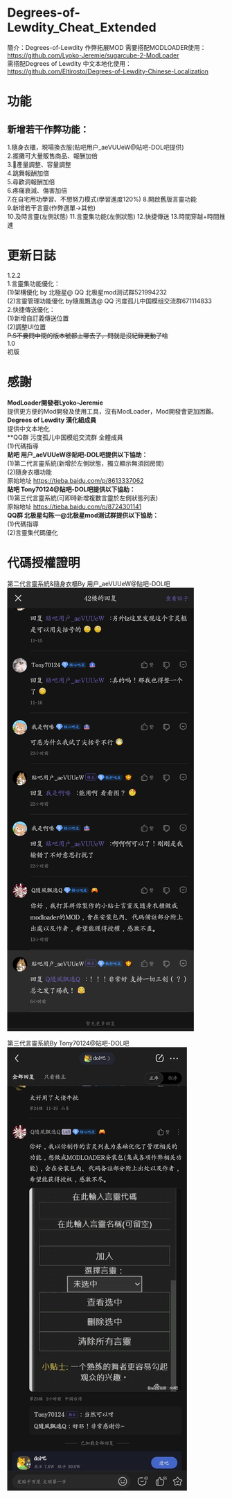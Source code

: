 # Degrees-of-Lewdity_Cheat_Extended
簡介：Degrees-of-Lewdity 作弊拓展MOD
需要搭配MODLOADER使用：  
https://github.com/Lyoko-Jeremie/sugarcube-2-ModLoader  
需搭配Degrees of Lewdity 中文本地化使用：  
https://github.com/Eltirosto/Degrees-of-Lewdity-Chinese-Localization  

# 功能
## 新增若干作弊功能：  
1.隨身衣櫃，現場換衣服(贴吧用户_aeVUUeW@貼吧-DOL吧提供)  
2.擺攤可大量販售商品、報酬加倍  
3.🥛產量調整、容量調整  
4.跳舞報酬加倍  
5.尋歡洞報酬加倍  
6.疼痛衰減、傷害加倍    
7.在自宅用功學習、不想努力模式(學習進度120%) 
8.開啟舊版言靈功能  
9.新增若干言靈(作弊選單->其他)  
10.及時言靈(左側狀態)
11.言靈集功能(左側狀態)
12.快捷傳送
13.時間穿越+時間推進  
 
# 更新日誌
1.2.2    
1.言靈集功能優化：  
	(1)架構優化 by 北極星@ QQ 北极星mod测试群521994232  
	(2)言靈管理功能優化 by隨風飄逸@ QQ 污度孤儿中国模组交流群671114833   
2.快捷傳送優化：  
	(1)新增自訂義傳送位置  
	(2)調整UI位置  
 ~~P.S不要問中間的版本號都上哪去了，問就是沒紀錄更動了啥~~   
 1.0  
 初版

 # 感謝  
 **ModLoader開發者Lyoko-Jeremie**  
 提供更方便的Mod開發及使用工具，沒有ModLoader，Mod開發會更加困難。  
 **Degrees of Lewdity 漢化組成員**  
 提供中文本地化  
 **QQ群 污度孤儿中国模组交流群 全體成員  
 (1)代碼指導  
 **贴吧 用户_aeVUUeW@貼吧-DOL吧提供以下協助：**    
 (1)第二代言靈系統(新增於左側狀態，獨立顯示無須回房間)  
 (2)隨身衣櫃功能  
 原始地址 https://tieba.baidu.com/p/8613337062  
 **貼吧 Tony70124@貼吧-DOL吧提供以下協助：**  
 (1)第三代言靈系統(可即時新增複數言靈於左側狀態列表)  
 原始地址 https://tieba.baidu.com/p/8724301141  
 **QQ群 北极星勾陈一@北极星mod测试群提供以下協助：**  
 (1)代碼指導  
 (2)言靈集代碼優化  

# 代碼授權證明  
第二代言靈系統&隨身衣櫃By 用户_aeVUUeW@貼吧-DOL吧  
![image](https://github.com/chris81605/Degrees-of-Lewdity_Cheat_Extended/blob/main/%E6%8E%88%E6%AC%8A/%E6%8E%88%E6%AC%8A-2%E4%BB%A3%E8%A8%80%E9%9D%88%2B%E9%9A%A8%E8%BA%AB%E8%A1%A3%E6%AB%83.jpg
)  

第三代言靈系統By Tony70124@貼吧-DOL吧  
![image](https://github.com/chris81605/Degrees-of-Lewdity_Cheat_Extended/blob/main/%E6%8E%88%E6%AC%8A/%E6%8E%88%E6%AC%8A-3%E4%BB%A3%E8%A8%80%E9%9D%88.jpg)  
 
 

